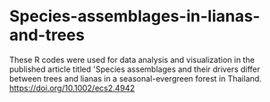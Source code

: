 # Species-assemblages-in-lianas-and-trees
These R codes were used for data analysis and visualization in the published article titled 'Species assemblages and their drivers differ between trees and lianas in a seasonal-evergreen forest in Thailand. https://doi.org/10.1002/ecs2.4942
